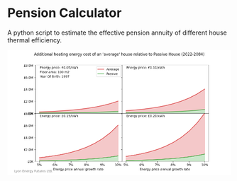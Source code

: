 # Pension Calculator

A python script to estimate the effective pension annuity of different house thermal efficiency.

![](pension_calculator/plot/figures/relative_energy_cost_4_panel_1997_100.png)